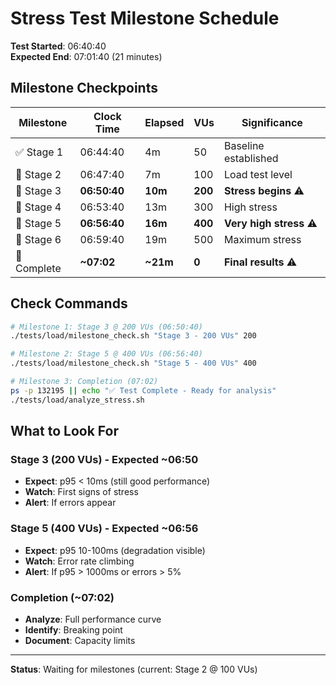 # Stress Test Milestone Schedule

**Test Started**: 06:40:40  
**Expected End**: 07:01:40 (21 minutes)

## Milestone Checkpoints

| Milestone | Clock Time | Elapsed | VUs | Significance |
|-----------|------------|---------|-----|--------------|
| ✅ Stage 1 | 06:44:40 | 4m | 50 | Baseline established |
| 🎯 Stage 2 | 06:47:40 | 7m | 100 | Load test level |
| 🎯 Stage 3 | **06:50:40** | **10m** | **200** | **Stress begins** ⚠️ |
| 🎯 Stage 4 | 06:53:40 | 13m | 300 | High stress |
| 🎯 Stage 5 | **06:56:40** | **16m** | **400** | **Very high stress** ⚠️ |
| 🎯 Stage 6 | 06:59:40 | 19m | 500 | Maximum stress |
| 🏁 Complete | **~07:02** | **~21m** | **0** | **Final results** ⚠️ |

## Check Commands

```bash
# Milestone 1: Stage 3 @ 200 VUs (06:50:40)
./tests/load/milestone_check.sh "Stage 3 - 200 VUs" 200

# Milestone 2: Stage 5 @ 400 VUs (06:56:40)  
./tests/load/milestone_check.sh "Stage 5 - 400 VUs" 400

# Milestone 3: Completion (07:02)
ps -p 132195 || echo "✅ Test Complete - Ready for analysis"
./tests/load/analyze_stress.sh
```

## What to Look For

### Stage 3 (200 VUs) - Expected ~06:50
- **Expect**: p95 < 10ms (still good performance)
- **Watch**: First signs of stress
- **Alert**: If errors appear

### Stage 5 (400 VUs) - Expected ~06:56
- **Expect**: p95 10-100ms (degradation visible)
- **Watch**: Error rate climbing
- **Alert**: If p95 > 1000ms or errors > 5%

### Completion (~07:02)
- **Analyze**: Full performance curve
- **Identify**: Breaking point
- **Document**: Capacity limits

---

**Status**: Waiting for milestones (current: Stage 2 @ 100 VUs)
